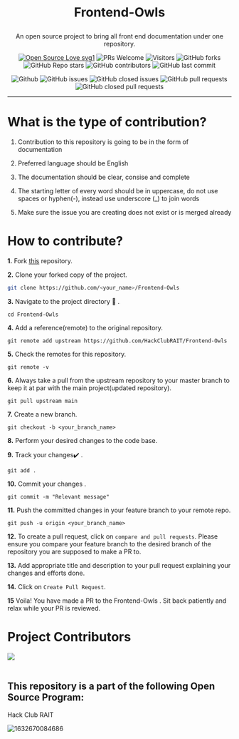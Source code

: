 # <p align="center">Frontend-Owls</p>

<p align="center">An open source project to bring all front end documentation under one repository.</p>


  <div align="center">
 <p>

[![Open Source Love svg1](https://badges.frapsoft.com/os/v1/open-source.svg?v=103)](https://github.com/ellerbrock/open-source-badges/)
![PRs Welcome](https://img.shields.io/badge/PRs-welcome-brightgreen.svg?style=flat)
![Visitors](https://api.visitorbadge.io/api/visitors?path=Vikash-8090-Yadav%2FWeb3.0-World%20&countColor=%23263759&style=flat)
![GitHub forks](https://img.shields.io/github/forks/HackClubRAIT/Frontend-Owls)
![GitHub Repo stars](https://img.shields.io/github/stars/HackClubRAIT/Frontend-Owls)
![GitHub contributors](https://img.shields.io/github/contributors/HackClubRAIT/Frontend-Owls)
![GitHub last commit](https://img.shields.io/github/last-commit/HackClubRAIT/Frontend-Owls)

![Github](https://img.shields.io/github/license/HackClubRAIT/Frontend-Owls)
![GitHub issues](https://img.shields.io/github/issues/HackClubRAIT/Frontend-Owls)
![GitHub closed issues](https://img.shields.io/github/issues-closed-raw/HackClubRAIT/Frontend-Owls)
![GitHub pull requests](https://img.shields.io/github/issues-pr/HackClubRAIT/Frontend-Owls)
![GitHub closed pull requests](https://img.shields.io/github/issues-pr-closed/HackClubRAIT/Frontend-Owls)
 </p>
 </div>

<hr>

# What is the type of contribution?

1) Contribution to this repository is going to be in the form of documentation

2) Preferred language should be English

3) The documentation should be clear, consise and complete

4) The starting letter of every word should be in uppercase, do not use spaces or hyphen(-), instead use underscore (_) to join words

5) Make sure the issue you are creating does not exist or is merged already

# How to contribute?

**1.**  Fork [this](https://github.com/HackClubRAIT/Frontend-Owls) repository.

**2.**  Clone your forked copy of the project.

```bash
git clone https://github.com/<your_name>/Frontend-Owls
```

**3.** Navigate to the project directory :file_folder: .

```
cd Frontend-Owls
```

**4.** Add a reference(remote) to the original repository.

```
git remote add upstream https://github.com/HackClubRAIT/Frontend-Owls
```

**5.** Check the remotes for this repository.
```
git remote -v
```

**6.** Always take a pull from the upstream repository to your master branch to keep it at par with the main project(updated repository).

```
git pull upstream main
```

**7.** Create a new branch.

```
git checkout -b <your_branch_name>
```

**8.** Perform your desired changes to the code base.


**9.** Track your changes:heavy_check_mark: .

```
git add . 
```

**10.** Commit your changes .

```
git commit -m "Relevant message"
```

**11.** Push the committed changes in your feature branch to your remote repo.
```
git push -u origin <your_branch_name>
```

**12.** To create a pull request, click on `compare and pull requests`. Please ensure you compare your feature branch to the desired branch of the repository you are supposed to make a PR to.


**13.** Add appropriate title and description to your pull request explaining your changes and efforts done.


**14.** Click on `Create Pull Request`.


**15** Voila! You have made a PR to the Frontend-Owls . Sit back patiently and relax while your PR is reviewed.

# Project Contributors 

 <a href="https://github.com/HackClubRAIT/Frontend-Owls/graphs/contributors">
  <img src="https://contrib.rocks/image?repo=HackClubRAIT/Frontend-Owls" />
</a>
  
<br>
<br>
  
## This repository is a part of the following Open Source Program: <br>
Hack Club RAIT


![1632670084686](https://user-images.githubusercontent.com/80090908/179052180-5067b5fe-9c98-421e-b818-ae4bd7976ca8.jpg)

<!--<h1 align=center> Project Maintainer </h1> 
<p align="center"> <a href="https://github.com/siddhi-244"><img src="https://avatars.githubusercontent.com/u/69195262?s=96&v=4" width=90px height=90px /></a>
<a href="https://github.com/girija0707"><img src="https://avatars.githubusercontent.com/u/63583646?v=4" width=90px height=90px /></a>--!>

